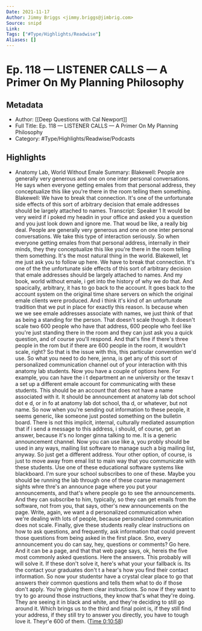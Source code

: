 ```yaml
---
Date: 2021-11-17
Author: Jimmy Briggs <jimmy.briggs@jimbrig.com>
Source: snipd
Link: 
Tags: ["#Type/Highlights/Readwise"]
Aliases: []
---
```

# Ep. 118 —  LISTENER CALLS —  A Primer On My Planning Philosophy

## Metadata
- Author: [[Deep Questions with Cal Newport]]
- Full Title: Ep. 118 —  LISTENER CALLS —  A Primer On My Planning Philosophy
- Category: #Type/Highlights/Readwise/Podcasts

## Highlights
- Anatomy Lab, World Without Emale
  Summary:
  Blakewell: People are generally very generous and one on one inter personal conversations. He says when everyone getting emales from that personal address, they conceptualize this like you're there in the room telling them something. Blakewell: We have to break that connection. It's one of the unfortunate side effects of this sort of arbitrary decision that emale addresses should be largely attached to names.
  Transcript:
  Speaker 1
  It would be very weird if i poked my headin in your office and asked you a question and you just look down and ignore me. That woud be like, a really big deal. People are generally very generous and one on one inter personal conversations. We take this type of interaction seriously. So when everyone getting emales from that personal address, internally in their minds, they they conceptualize this like you're there in the room telling them something. It's the most natural thing in the world. Blakewell, let me just ask you to follow up here. We have to break that connection. It's one of the the unfortunate side effects of this sort of arbitrary decision that emale addresses should be largely attached to names. And my book, world without emale, i get into the history of why we do that. And spacically, arbitrary, it has to go back to the account. It goes back to the account system on the original time share servers on which the original emale clients were produced. And i think it's kind of an unfortunate tradition that we put in place for exactly this reason. Is because when we we see emale addresses associate with names, we just think of that as being a standing for the person. That doesn't scale though. It doesn't scale two 600 people who have that address, 600 people who feel like you're just standing there in the room and they can just ask you a quick question, and of course you'll respond. And that's fine if there's three people in the rom but if there are 600 people in the room, it wouldn't scale, right? So that is the issue with this, this particular convention we'd use. So what you need to do here, jenna, is get any of this sort of personalized communication channel out of your interaction with this anatomy lab students. Now you have a couple of options here. For example, you can have the i t department an ne university or the texav t a set up a different emale account for communicating with these students. This should be an account that does not have a name associated with it. It should be announcement at anatomy lab dot school dot e d, or in fo at anatomy lab dot school, tha d, or whatever, but not name. So now when you're sending out information to these people, it seems generic, like someone just posted something on the bulletin board. There is not this implicit, internal, culturally mediated assumption that if i send a message to this address, i should, of course, get an answer, because it's no longer ginna talking to me. It is a generic announcement channel. Now you can use like a, you probly should be used in any ways, mailing list software to manage such a big mailing list, anyway. So just get a different address. Your other option, of course, is just to move away from emal list to main way that you communicate with these students. Use one of these educational software systems like blackboard. I'm sure your school subscribes to one of these. Maybe you should be running the lab through one of these coarse management sights whre thre's an announce page where you put your announcements, and that's where people go to see the announcements. And they can subscribe to him, typically, so they can get emails from the software, not from you, that says, other's new announcements on the page. Write, again, we want a d personalized communication when we're dealing with lots of people, because personalized communication does not scale. Finally, give these students really clear instructions on how to ask questions, and frequently, ask information that could prevent those questions from being asked in the first place. Sno, every announcement you do can say, hey, questions or comments? Go here. And it can be a page, and that that web page says, ok, hereis the five most commonly asked questions. Here the answers. This probably will will solve it. If these don't solve it, here's what your your fallback is. Its the contact your graduates don't t a hear's how you find their contact information. So now your studentsr have a crystal clear place to go that answers their common questions and tells them what to do if those don't apply. You're giving them clear instructions. So now if they want to try to go around those instructions, they know that's what they're doing. They are seeing it in black and white, and they're deciding to still go around it. Which brings us to the third and final point is, if they still find your address, if they still try to answer you directly, you have to tough love it. Theyr'e 600 of them. ([Time 0:10:58](https://share.snipd.com/snip/965506ce-fd98-4e19-8d17-a19c1364c364))
